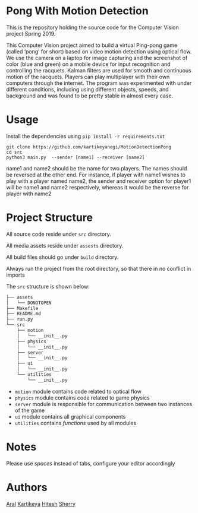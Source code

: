 # Pong With Motion Detection

This is the repository holding the source code for the Computer Vision project Spring 2019.

This Computer Vision project aimed to build a virtual Ping-pong game (called ‘pong’ for short) based on video motion detection using optical flow. We use the camera on a laptop for image capturing and the screenshot of color (blue and green) on a mobile device for input recognition and controlling the racquets.  Kalman filters are used for smooth and continuous motion of the racquets. Players can play multiplayer with their own computers through the internet. The program was experimented with under different conditions, including using different objects, speeds, and background and was found to be pretty stable in almost every case.

# Usage

Install the dependencies using `pip install -r requirements.txt`
```
git clone https://github.com/kartikeyanegi/MotionDetectionPong
cd src
python3 main.py  --sender [name1] --receiver [name2]
```
name1 and name2 should be the name for two players. The names should be reversed at the other end. For instance, if player with name1 wishes to play with a player named name2, the sender and receiver option for player1 will be name1 and name2 respectively, whereas it would be the reverse for player with name2

# Project Structure

All source code reside under `src` directory. 

All media assets reside under `assests` directory.

All build files should go under `build` directory.

Always run the project from the root directory, so that there in no conflict in imports

The `src` structure is shown below:

```bash
├── assets
│   └── DONOTOPEN
├── Makefile
├── README.md
├── run.py
└── src
    ├── motion
    │   └── __init__.py
    ├── physics
    │   └── __init__.py
    ├── server
    │   └── __init__.py
    ├── ui
    │   └── __init__.py
    └── utilities
        └── __init__.py
```

* `motion` module contains code related to optical flow
* `physics` module contains code related to game physics
* `server` module is responsible for communication between two instances of the game
* `ui` module contains all graphical components
* `utilities` contains _*functions*_ used by all modules 

# Notes

Please use _*spaces*_ instead of tabs, configure your editor accordingly

# Authors


[Aral](ahh335@nyu.edu)
[Kartikeya](kn1481@nyu.edu)
[Hitesh](hp1293@nyu.edu)
[Sherry](hrc304@nyu.edu)
